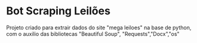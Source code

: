 # Bot Scraping Leilões
 Projeto criado para extrair dados do site "mega leiloes" na base de python, com o auxilio das bibliotecas "Beautiful Soup", "Requests","Docx","os"
